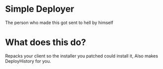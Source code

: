 # Simple Deployer
The person who made this got sent to hell by himself

# What does this do?
Repacks your client so the installer you patched could install it, Also makes DeployHistory for you.
